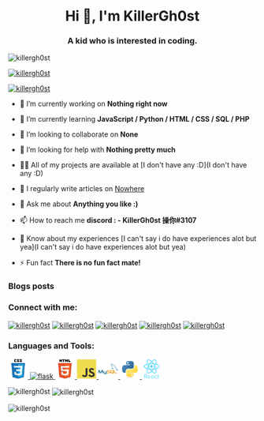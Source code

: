 <h1 align="center">Hi 👋, I'm KillerGh0st</h1>
<h3 align="center">A kid who is interested in coding.</h3>

<p align="left"> <img src="https://komarev.com/ghpvc/?username=killergh0st&label=Profile%20views&color=0e75b6&style=flat" alt="killergh0st" /> </p>

<p align="left"> <a href="https://github.com/ryo-ma/github-profile-trophy"><img src="https://github-profile-trophy.vercel.app/?username=killergh0st" alt="killergh0st" /></a> </p>

<p align="left"> <a href="https://twitter.com/killergh0st" target="blank"><img src="https://img.shields.io/twitter/follow/killergh0st?logo=twitter&style=for-the-badge" alt="killergh0st" /></a> </p>

- 🔭 I’m currently working on **Nothing right now**

- 🌱 I’m currently learning **JavaScript / Python / HTML / CSS / SQL / PHP**

- 👯 I’m looking to collaborate on **None**

- 🤝 I’m looking for help with **Nothing pretty much**

- 👨‍💻 All of my projects are available at [I don't have any :D](I don't have any :D)

- 📝 I regularly write articles on [Nowhere](Nowhere)

- 💬 Ask me about **Anything you like :)**

- 📫 How to reach me **discord : - KillerGh0st 操你#3107**

- 📄 Know about my experiences [I can't say i do have experiences alot but yea](I can't say i do have experiences alot but yea)

- ⚡ Fun fact **There is no fun fact mate!**

### Blogs posts
<!-- BLOG-POST-LIST:START -->
<!-- BLOG-POST-LIST:END -->

<h3 align="left">Connect with me:</h3>
<p align="left">
<a href="https://dev.to/killergh0st" target="blank"><img align="center" src="https://cdn.jsdelivr.net/npm/simple-icons@3.0.1/icons/dev-dot-to.svg" alt="killergh0st" height="30" width="40" /></a>
<a href="https://twitter.com/killergh0st" target="blank"><img align="center" src="https://cdn.jsdelivr.net/npm/simple-icons@3.0.1/icons/twitter.svg" alt="killergh0st" height="30" width="40" /></a>
<a href="https://linkedin.com/in/killergh0st" target="blank"><img align="center" src="https://cdn.jsdelivr.net/npm/simple-icons@3.0.1/icons/linkedin.svg" alt="killergh0st" height="30" width="40" /></a>
<a href="https://codesandbox.com/killergh0st" target="blank"><img align="center" src="https://cdn.jsdelivr.net/npm/simple-icons@3.0.1/icons/codesandbox.svg" alt="killergh0st" height="30" width="40" /></a>
<a href="https://instagram.com/killergh0st" target="blank"><img align="center" src="https://cdn.jsdelivr.net/npm/simple-icons@3.0.1/icons/instagram.svg" alt="killergh0st" height="30" width="40" /></a>
</p>

<h3 align="left">Languages and Tools:</h3>
<p align="left"> <a href="https://www.w3schools.com/css/" target="_blank"> <img src="https://raw.githubusercontent.com/devicons/devicon/master/icons/css3/css3-original-wordmark.svg" alt="css3" width="40" height="40"/> </a> <a href="https://flask.palletsprojects.com/" target="_blank"> <img src="https://www.vectorlogo.zone/logos/pocoo_flask/pocoo_flask-icon.svg" alt="flask" width="40" height="40"/> </a> <a href="https://www.w3.org/html/" target="_blank"> <img src="https://raw.githubusercontent.com/devicons/devicon/master/icons/html5/html5-original-wordmark.svg" alt="html5" width="40" height="40"/> </a> <a href="https://developer.mozilla.org/en-US/docs/Web/JavaScript" target="_blank"> <img src="https://raw.githubusercontent.com/devicons/devicon/master/icons/javascript/javascript-original.svg" alt="javascript" width="40" height="40"/> </a> <a href="https://www.mysql.com/" target="_blank"> <img src="https://raw.githubusercontent.com/devicons/devicon/master/icons/mysql/mysql-original-wordmark.svg" alt="mysql" width="40" height="40"/> </a> <a href="https://www.python.org" target="_blank"> <img src="https://raw.githubusercontent.com/devicons/devicon/master/icons/python/python-original.svg" alt="python" width="40" height="40"/> </a> <a href="https://reactjs.org/" target="_blank"> <img src="https://raw.githubusercontent.com/devicons/devicon/master/icons/react/react-original-wordmark.svg" alt="react" width="40" height="40"/> </a> </p>

<p><img align="left" src="https://github-readme-stats.vercel.app/api/top-langs?username=killergh0st&show_icons=true&locale=en&layout=compact" alt="killergh0st" /></p>

<p>&nbsp;<img align="center" src="https://github-readme-stats.vercel.app/api?username=killergh0st&show_icons=true&locale=en" alt="killergh0st" /></p>

<p><img align="center" src="https://github-readme-streak-stats.herokuapp.com/?user=killergh0st&" alt="killergh0st" /></p>

<!---
KillerGh0st/KillerGh0st is a ✨ special ✨ repository because its `README.md` (this file) appears on your GitHub profile.
You can click the Preview link to take a look at your changes.
--->
